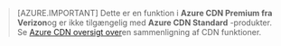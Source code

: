 > [AZURE.IMPORTANT] Dette er en funktion i **Azure CDN Premium fra Verizon**og er ikke tilgængelig med **Azure CDN Standard** -produkter.  Se [Azure CDN oversigt over](cdn-overview.md#azure-cdn-features)en sammenligning af CDN funktioner. 